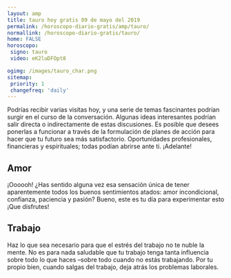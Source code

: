 ```yaml
---
layout: amp
title: tauro hoy gratis 09 de mayo del 2019 
permalink: /horoscopo-diario-gratis/amp/tauro/
normallink: /horoscopo-diario-gratis/tauro/
home: FALSE
horoscopo:
 signo: tauro
 video: eK2luDFOpt8

ogimg: /images/tauro_char.png
sitemap:
 priority: 1
 changefreq: 'daily'
---
```



Podrías recibir varias visitas hoy, y una serie de temas fascinantes podrían surgir en el curso de la conversación. Algunas ideas interesantes podrían salir directa o indirectamente de estas discusiones. Es posible que desees ponerlas a funcionar a través de la formulación de planes de acción para hacer que tu futuro sea más satisfactorio. Oportunidades profesionales, financieras y espirituales; todas podían abrirse ante ti. ¡Adelante!

## Amor

¡Oooooh! ¿Has sentido alguna vez esa sensación única de tener aparentemente todos los buenos sentimientos atados: amor incondicional, confianza, paciencia y pasión? Bueno, este es tu día para experimentar esto ¡Que disfrutes!

## Trabajo

Haz lo que sea necesario para que el estrés del trabajo no te nuble la mente. No es para nada saludable que tu trabajo tenga tanta influencia sobre todo lo que haces –sobre todo cuando no estás trabajando. Por tu propio bien, cuando salgas del trabajo, deja atrás los problemas laborales.